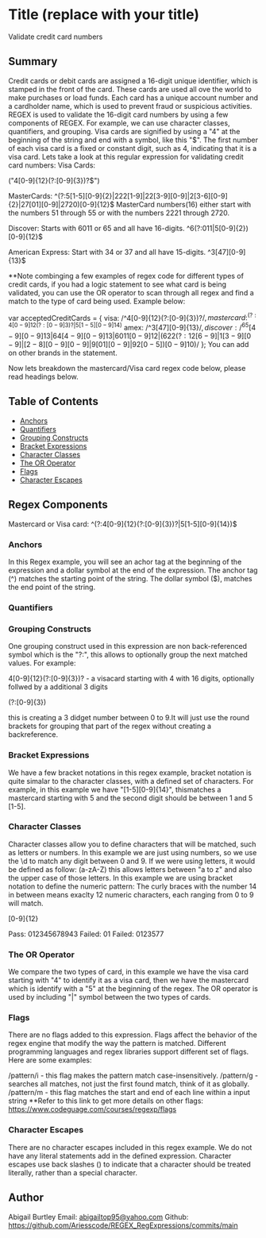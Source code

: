 # Title (replace with your title)

Validate credit card numbers
## Summary

Credit cards or debit cards are assigned a 16-digit unique identifier, which is stamped in the front of the card. These cards are used all ove the world to make purchases or load funds. Each card has a unique account number and a cardholder name, which is used to prevent fraud or suspicious activities. REGEX is used to validate the 16-digit card numbers by using a few components of REGEX. For example, we can use character classes, quantifiers, and grouping. Visa cards are signified by using a "4" at the beginning of the string and end with a symbol, like this "$". The first number of each visa card is a fixed or constant digit, such as 4, indicating that it is a visa card. Lets take a look at this regular expression for validating credit card numbers: 
Visa Cards:

("4[0-9]{12}(?:[0-9]{3})?$")

MasterCards: 
^(?:5[1-5][0-9]{2}|222[1-9]|22[3-9][0-9]|2[3-6][0-9]{2}|27[01][0-9]|2720)[0-9]{12}$ 
MasterCard numbers(16) either start with the numbers 51 through 55 or with the numbers 2221 through 2720.

Discover: 
Starts with 6011 or 65 and all have 16-digits. 
^6(?:011|5[0-9]{2})[0-9]{12}$

American Express: 
Start with 34 or 37 and all have 15-digits. 
^3[47][0-9]{13}$

**Note combinging a few examples of regex code for different types of credit cards, if you had a logic statement to see what card is being validated, you can use the  OR operator to scan through all regex and find a match to the type of card being used. Example below: 

var acceptedCreditCards = {
  visa: /^4[0-9]{12}(?:[0-9]{3})?$/,
  mastercard: ^(?:4[0-9]{12}(?:[0-9]{3})?|5[1-5][0-9]{14})$
  amex: /^3[47][0-9]{13}$/,
  discover: /^65[4-9][0-9]{13}|64[4-9][0-9]{13}|6011[0-9]{12}|(622(?:12[6-9]|1[3-9][0-9]|[2-8][0-9][0-9]|9[01][0-9]|92[0-5])[0-9]{10})$/
};
You can add on other brands in the statement. 

Now lets breakdown the mastercard/Visa card regex code below, please read headings below.

## Table of Contents

- [Anchors](#anchors)
- [Quantifiers](#quantifiers)
- [Grouping Constructs](#grouping-constructs)
- [Bracket Expressions](#bracket-expressions)
- [Character Classes](#character-classes)
- [The OR Operator](#the-or-operator)
- [Flags](#flags)
- [Character Escapes](#character-escapes)

## Regex Components
Mastercard or Visa card: ^(?:4[0-9]{12}(?:[0-9]{3})?|5[1-5][0-9]{14})$
### Anchors
In this Regex example, you will see an achor tag at the beginning of the expression and a dollar symbol at the end of the expression. The anchor tag (^) matches the starting point of the string. The dollar symbol ($), matches the end point of the string. 
### Quantifiers

### Grouping Constructs
One grouping construct used in this expression are non back-referenced symbol which is the "?:", this allows to optionally group the next matched values. For example:

4[0-9]{12}(?:[0-9]{3})? - a visacard starting with 4 with 16 digits, optionally follwed by a additional 3 digits

(?:[0-9]{3})

this is creating a 3 didget number between 0 to 9.It will just use the round brackets for grouping that part of the regex without creating a backreference.

### Bracket Expressions
We have a few bracket notations in this regex example, bracket notation is quite simalar to the character classes, with a defined set of characters. For example, in this example we have "[1-5][0-9]{14}", thismatches a mastercard starting with 5 and the second digit should be between 1 and 5 [1-5].

### Character Classes
Character classes allow you to define characters that will be matched, such as letters or numbers. In this example we are just using numbers, so we use the \d to match any digit between 0 and 9. If we were using letters, it would be defined as follow:
(a-zA-Z) this allows letters between "a to z" and also the upper case of those letters. In this example we are using bracket notation to define the numeric pattern: The curly braces with the number 14 in between means exaclty 12 numeric characters, each ranging from 0 to 9 will match. 

[0-9]{12}

Pass: 012345678943
Failed: 01
Failed: 0123577

### The OR Operator
We compare the two types of card, in this example we have the visa card starting with "4" to identify it as a visa card, then we have the mastercard which is identify with a "5" at the beginning of the regex. The OR operator is used by including "|" symbol between the two types of cards. 

### Flags
There are no flags added to this expression. Flags affect the behavior of the regex engine that modify the way the pattern is matched. Different programming languages and regex libraries support different set of flags. Here are some examples:

/pattern/i - this flag makes the pattern match case-insensitively. 
/pattern/g - searches all matches, not just the first found match, think of it as globally. 
/pattern/m - this flag matches the start and end of each line within a input string 
 **Refer to this link to get more details on other flags:
 https://www.codeguage.com/courses/regexp/flags

### Character Escapes
There are no character escapes included in this regex example. We do not have any literal statements add in the defined expression. Character escapes use back slashes (\) to indicate that a character should be treated literally, rather than a special character. 

## Author
Abigail Burtley
Email: abigailtop95@yahoo.com
Github: https://github.com/Ariesscode/REGEX_RegExpressions/commits/main